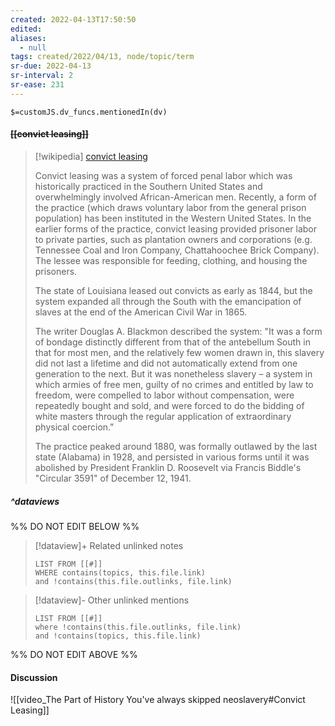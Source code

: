 ```yaml
---
created: 2022-04-13T17:50:50 
edited: 
aliases:
  - null
tags: created/2022/04/13, node/topic/term
sr-due: 2022-04-13
sr-interval: 2
sr-ease: 231
---
```

`$=customJS.dv_funcs.mentionedIn(dv)`

#### <s class="topic-title">[[convict leasing]]</s>

> [!wikipedia] [convict leasing](https://en.wikipedia.org/wiki/Convict%20leasing)
> 
> Convict leasing was a system of forced penal labor which was historically practiced in the Southern United States and overwhelmingly involved African-American men. Recently, a form of the practice (which draws voluntary labor from the general prison population) has been instituted in the Western United States. In the earlier forms of the practice, convict leasing provided prisoner labor to private parties, such as plantation owners and corporations (e.g. Tennessee Coal and Iron Company, Chattahoochee Brick Company). The lessee was responsible for feeding, clothing, and housing the prisoners.
> 
> The state of Louisiana leased out convicts as early as 1844, but the system expanded all through the South with the emancipation of slaves at the end of the American Civil War in 1865.  
> 
> The writer Douglas A. Blackmon described the system: "It was a form of bondage distinctly different from that of the antebellum South in that for most men, and the relatively few women drawn in, this slavery did not last a lifetime and did not automatically extend from one generation to the next.  But it was nonetheless slavery – a system in which armies of free men, guilty of no crimes and entitled by law to freedom, were compelled to labor without compensation, were repeatedly bought and sold, and were forced to do the bidding of white masters through the regular application of extraordinary physical coercion."
> 
> The practice peaked around 1880, was formally outlawed by the last state (Alabama) in 1928, and persisted in various forms until it was abolished by President Franklin D. Roosevelt via Francis Biddle's "Circular 3591" of December 12, 1941.
>


##### ^dataviews

%% DO NOT EDIT BELOW %%
> [!dataview]+ Related unlinked notes
> ```dataview
> LIST FROM [[#]]
> WHERE contains(topics, this.file.link)
> and !contains(this.file.outlinks, file.link)
> ```
 
> [!dataview]- Other unlinked mentions
> ```dataview
> LIST FROM [[#]]
> where !contains(this.file.outlinks, file.link)
> and !contains(topics, this.file.link)
> ```

%% DO NOT EDIT ABOVE %%


#### Discussion

![[video_The Part of History You've always skipped neoslavery#Convict Leasing]]
